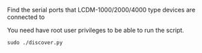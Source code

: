 Find the serial ports that LCDM-1000/2000/4000 type devices are connected to

You need have root user privileges to be able to run the script. 

  `sudo ./discover.py`
